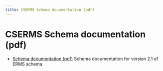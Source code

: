 ```yaml
---
title: CSERMS Schema documentation (pdf)
---
```

CSERMS Schema documentation (pdf)
=======================

- [Schema documentation (pdf)](./ERMS.pdf)
  Schema documentation for version 2.1 of ERMS schema

